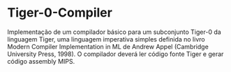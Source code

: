 # Tiger-0-Compiler

Implementação de um compilador básico para um subconjunto Tiger-0 da linguagem Tiger, uma linguagem imperativa simples definida no livro Modern Compiler Implementation in ML de Andrew Appel (Cambridge University Press, 1998). O compilador deverá ler código fonte Tiger e gerar código assembly MIPS.

